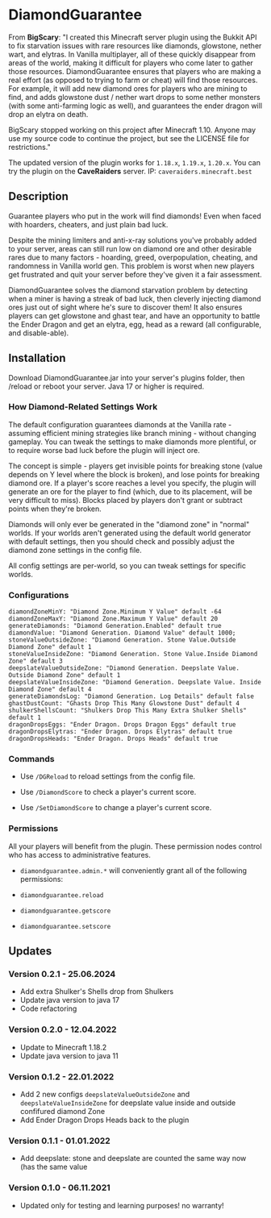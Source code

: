 # DiamondGuarantee

From **BigScary**: "I created this Minecraft server plugin using the Bukkit API to fix starvation issues with rare resources like diamonds, glowstone, nether wart, and elytras.  In Vanilla multiplayer, all of these quickly disappear from areas of the world, making it difficult for players who come later to gather those resources.  DiamondGuarantee ensures that players who are making a real effort (as opposed to trying to farm or cheat) will find those resources.  For example, it will add new diamond ores for players who are mining to find, and adds glowstone dust / nether wart drops to some nether monsters (with some anti-farming logic as well), and guarantees the ender dragon will drop an elytra on death.

BigScary stopped working on this project after Minecraft 1.10. Anyone may use my source code to continue the project, but see the LICENSE file for restrictions."

The updated version of the plugin works for `1.18.x`, `1.19.x`, `1.20.x`. You can try the plugin on the **CaveRaiders** server. IP: `caveraiders.minecraft.best`

## Description

Guarantee players who put in the work will find diamonds! Even when faced with hoarders, cheaters, and just plain bad luck.

Despite the mining limiters and anti-x-ray solutions you've probably added to your server, areas can still run low on diamond ore and other desirable rares due to many factors - hoarding, greed, overpopulation, cheating, and randomness in Vanilla world gen. This problem is worst when new players get frustrated and quit your server before they've given it a fair assessment.

DiamondGuarantee solves the diamond starvation problem by detecting when a miner is having a streak of bad luck, then cleverly injecting diamond ores just out of sight where he's sure to discover them! It also ensures players can get glowstone and ghast tear, and have an opportunity to battle the Ender Dragon and get an elytra, egg, head as a reward (all configurable, and disable-able).

## Installation

Download DiamondGuarantee.jar into your server's plugins folder, then /reload or reboot your server. Java 17 or higher is required.

### How Diamond-Related Settings Work

The default configuration guarantees diamonds at the Vanilla rate - assuming efficient mining strategies like branch mining - without changing gameplay. You can tweak the settings to make diamonds more plentiful, or to require worse bad luck before the plugin will inject ore.

The concept is simple - players get invisible points for breaking stone (value depends on Y level where the block is broken), and lose points for breaking diamond ore. If a player's score reaches a level you specify, the plugin will generate an ore for the player to find (which, due to its placement, will be very difficult to miss). Blocks placed by players don't grant or subtract points when they're broken.

Diamonds will only ever be generated in the "diamond zone" in "normal" worlds. If your worlds aren't generated using the default world generator with default settings, then you should check and possibly adjust the diamond zone settings in the config file.

All config settings are per-world, so you can tweak settings for specific worlds.

### Configurations

    diamondZoneMinY: "Diamond Zone.Minimum Y Value" default -64
    diamondZoneMaxY: "Diamond Zone.Maximum Y Value" default 20
    generateDiamonds: "Diamond Generation.Enabled" default true
    diamondValue: "Diamond Generation. Diamond Value" default 1000;
    stoneValueOutsideZone: "Diamond Generation. Stone Value.Outside Diamond Zone" default 1 
    stoneValueInsideZone: "Diamond Generation. Stone Value.Inside Diamond Zone" default 3
    deepslateValueOutsideZone: "Diamond Generation. Deepslate Value. Outside Diamond Zone" default 1 
    deepslateValueInsideZone: "Diamond Generation. Deepslate Value. Inside Diamond Zone" default 4
    generateDiamondsLog: "Diamond Generation. Log Details" default false
    ghastDustCount: "Ghasts Drop This Many Glowstone Dust" default 4
    shulkerShellsCount: "Shulkers Drop This Many Extra Shulker Shells" default 1
    dragonDropsEggs: "Ender Dragon. Drops Dragon Eggs" default true
    dragonDropsElytras: "Ender Dragon. Drops Elytras" default true
    dragonDropsHeads: "Ender Dragon. Drops Heads" default true

### Commands

* Use `/DGReload` to reload settings from the config file.

* Use `/DiamondScore` to check a player's current score.

* Use `/SetDiamondScore` to change a player's current score.

### Permissions

All your players will benefit from the plugin. These permission nodes control who has access to administrative features.

* `diamondguarantee.admin.*` will conveniently grant all of the following permissions:

* `diamondguarantee.reload`

* `diamondguarantee.getscore`

* `diamondguarantee.setscore`

## Updates

### Version 0.2.1 - 25.06.2024

* Add extra Shulker's Shells drop from Shulkers
* Update java version to java 17
* Code refactoring

### Version 0.2.0 - 12.04.2022

* Update to Minecraft 1.18.2
* Update java version to java 11

### Version 0.1.2 - 22.01.2022

* Add 2 new configs `deepslateValueOutsideZone` and `deepslateValueInsideZone` for deepslate value inside and outside confifured diamond Zone
* Add Ender Dragon Drops Heads back to the plugin

### Version 0.1.1 - 01.01.2022

* Add deepslate: stone and deepslate are counted the same way now (has the same value

### Version 0.1.0 - 06.11.2021

* Updated only for testing and learning purposes! no warranty!
